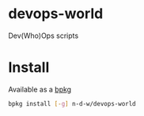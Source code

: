 # devops-world

Dev(Who)Ops scripts

# Install

Available as a [bpkg](http://www.bpkg.sh/)
```sh
bpkg install [-g] n-d-w/devops-world
```
